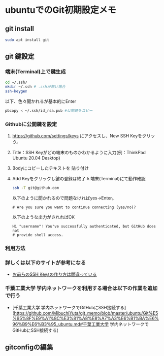 # ubuntuでのGit初期設定メモ

## git install

```bash
sudo apt install git
```

## git 鍵設定

### 端末(Terminal)上で鍵生成

```bash
cd ~/.ssh/
mkdir ~/.ssh # .sshが無い場合
ssh-keygen
```

以下、色々聞かれるが基本的にEnter

```bash
pbcopy < ~/.ssh/id_rsa.pub #公開鍵をコピー
```

### Githubに公開鍵を設定

1. <https://github.com/settings/keys> にアクセスし、New SSH Keyをクリック。
2. Title：SSH Keyがどの端末のものかわかるように入力(例：ThinkPad Ubuntu 20.04 Desktop)
3. Bodyにコピーしたテキストを 貼り付け
4. Add Keyをクリックし鍵の登録は終了
5.端末(Terminal)にて動作確認

    ```bash
    ssh -T git@github.com
    ```

    以下のように聞かれるので問題なければyes→Enter。

    ```
    # Are you sure you want to continue connecting (yes/no)?
    ```

    以下のような出力がされればOK

    ```
    Hi "username"! You've successfully authenticated, but GitHub does not
    # provide shell access.
    ```

### 利用方法


### 詳しくは以下のサイトが参考になる

- [お前らのSSH Keysの作り方は間違っている](https://qiita.com/suthio/items/2760e4cff0e185fe2db9)

### 千葉工業大学 学内ネットワークを利用する場合は以下の作業を追加で行う

- [千葉工業大学 学内ネットワークでGitHubにSSH接続する](https://github.com/MibuchiYuta/git_memo/blob/master/ubuntu/Git%E5%95%8F%E9%A1%8C%E3%81%A8%E8%A7%A3%E6%B1%BA%E6%96%B9%E6%B3%95_ubuntu.md#千葉工業大学 学内ネットワークでGitHubにSSH接続する)

## gitconfigの編集

```bash

```
